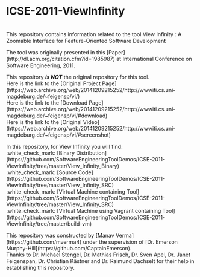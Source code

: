 # ICSE-2011-ViewInfinity
<br>
This repository contains information related to the tool View Infinity : A Zoomable Interface
for Feature-Oriented Software Development
<p>
The tool was originally presented in this [Paper](http://dl.acm.org/citation.cfm?id=1985987) at International Conference on Software Engineering, 2011.
<p>
This repository <b><i>is NOT</i></b> the original repository for this tool.<br>
Here is the link to the [Original Project Page] (https://web.archive.org/web/20141209215252/http://wwwiti.cs.uni-magdeburg.de/~feigensp/vi/)<br>
Here is the link to the [Download Page] (https://web.archive.org/web/20141209215252/http://wwwiti.cs.uni-magdeburg.de/~feigensp/vi/#download)<br>
Here is the link to the [Original Video] (https://web.archive.org/web/20141209215252/http://wwwiti.cs.uni-magdeburg.de/~feigensp/vi/#screenshot)<br>
<p>
In this repository, for View Infinity you will find:<br>
:white_check_mark: [Binary Distribution](https://github.com/SoftwareEngineeringToolDemos/ICSE-2011-ViewInfinity/tree/master/View_Infinity_Binary)<br>
:white_check_mark: [Source Code](https://github.com/SoftwareEngineeringToolDemos/ICSE-2011-ViewInfinity/tree/master/View_Infinity_SRC)<br>
:white_check_mark: [Virtual Machine containing Tool] (https://github.com/SoftwareEngineeringToolDemos/ICSE-2011-ViewInfinity/tree/master/View_Infinity_SRC)<br>
:white_check_mark: [Virtual Machine using Vagrant containing Tool] (https://github.com/SoftwareEngineeringToolDemos/ICSE-2011-ViewInfinity/tree/master/build-vm)<br>
<p>
This repository was constructed by [Manav Verma](https://github.com/mverma4) under the supervision of [Dr. Emerson Murphy-Hill](https://github.com/CaptainEmerson).<br>
Thanks to Dr. Michael Stengel, Dr. Mathias Frisch, Dr. Sven Apel, Dr. Janet Feigenspan, Dr. Christian Kästner and Dr. Raimund Dachselt for their help in establishing this repository.
